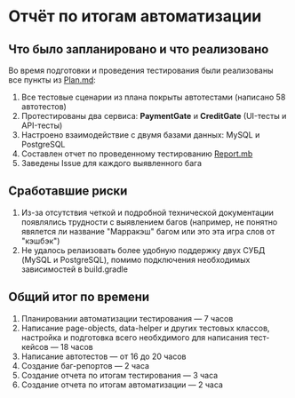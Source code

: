 # Отчёт по итогам автоматизации

## Что было запланировано и что реализовано
Во время подготовки и проведения тестирования были реализованы все пункты из [Plan.md](https://github.com/Mezis4/AutoTestCoursework/blob/main/docs/Plan.md):
1. Все тестовые сценарии из плана покрыты автотестами (написано 58 автотестов)
2. Протестированы два сервиса: **PaymentGate** и **CreditGate** (UI-тесты и API-тесты)
3. Настроено взаимодействие с двумя базами данных: MySQL и PostgreSQL
4. Составлен отчет по проведенному тестированию [Report.mb](https://github.com/Mezis4/AutoTestCoursework/blob/main/docs/Report.md)
5. Заведены Issue для каждого выявленного бага

## Сработавшие риски
1. Из-за отсутствия четкой и подробной технической документации появлялись трудности с выявлением багов (например, не понятно 
явялется ли название "Марракэш" багом или это эта игра слов от "кэшбэк")
2. Не удалось релаизовать более удобную поддержку двух СУБД (MySQL и PostgreSQL), помимо подключения необходимых зависимостей в build.gradle

## Общий итог по времени
1. Планировании автоматизации тестирования — 7 часов
1. Написание page-objects, data-helper и других тестовых классов, настройка и подготовка всего необхдимого для написания тест-кейсов — 18 часов
1. Написание автотестов — от 16 до 20 часов
1. Создание баг-репортов — 2 часа
1. Создание отчета по итогам тестирования — 3 часа
1. Создание отчета по итогам автоматизации — 2 часа